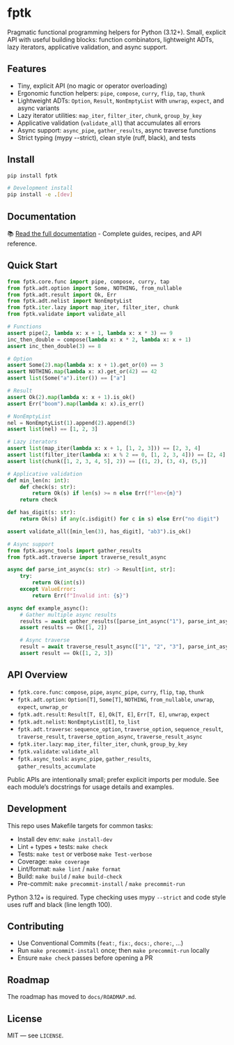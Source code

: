 # fptk

Pragmatic functional programming helpers for Python (3.12+). Small, explicit API with useful building blocks: function combinators, lightweight ADTs, lazy iterators, applicative validation, and async support.

## Features
- Tiny, explicit API (no magic or operator overloading)
- Ergonomic function helpers: `pipe`, `compose`, `curry`, `flip`, `tap`, `thunk`
- Lightweight ADTs: `Option`, `Result`, `NonEmptyList` with `unwrap`, `expect`, and async variants
- Lazy iterator utilities: `map_iter`, `filter_iter`, `chunk`, `group_by_key`
- Applicative validation (`validate_all`) that accumulates all errors
- Async support: `async_pipe`, `gather_results`, async traverse functions
- Strict typing (mypy --strict), clean style (ruff, black), and tests

## Install
```bash
pip install fptk

# Development install
pip install -e .[dev]
```

## Documentation

📚 [Read the full documentation](https://mhbxyz.github.io/fptk/) - Complete guides, recipes, and API reference.

## Quick Start
```python
from fptk.core.func import pipe, compose, curry, tap
from fptk.adt.option import Some, NOTHING, from_nullable
from fptk.adt.result import Ok, Err
from fptk.adt.nelist import NonEmptyList
from fptk.iter.lazy import map_iter, filter_iter, chunk
from fptk.validate import validate_all

# Functions
assert pipe(2, lambda x: x + 1, lambda x: x * 3) == 9
inc_then_double = compose(lambda x: x * 2, lambda x: x + 1)
assert inc_then_double(3) == 8

# Option
assert Some(2).map(lambda x: x + 1).get_or(0) == 3
assert NOTHING.map(lambda x: x).get_or(42) == 42
assert list(Some("a").iter()) == ["a"]

# Result
assert Ok(2).map(lambda x: x + 1).is_ok()
assert Err("boom").map(lambda x: x).is_err()

# NonEmptyList
nel = NonEmptyList(1).append(2).append(3)
assert list(nel) == [1, 2, 3]

# Lazy iterators
assert list(map_iter(lambda x: x + 1, [1, 2, 3])) == [2, 3, 4]
assert list(filter_iter(lambda x: x % 2 == 0, [1, 2, 3, 4])) == [2, 4]
assert list(chunk([1, 2, 3, 4, 5], 2)) == [(1, 2), (3, 4), (5,)]

# Applicative validation
def min_len(n: int):
    def check(s: str):
        return Ok(s) if len(s) >= n else Err(f"len<{n}")
    return check

def has_digit(s: str):
    return Ok(s) if any(c.isdigit() for c in s) else Err("no digit")

assert validate_all([min_len(3), has_digit], "ab3").is_ok()

# Async support
from fptk.async_tools import gather_results
from fptk.adt.traverse import traverse_result_async

async def parse_int_async(s: str) -> Result[int, str]:
    try:
        return Ok(int(s))
    except ValueError:
        return Err(f"Invalid int: {s}")

async def example_async():
    # Gather multiple async results
    results = await gather_results([parse_int_async("1"), parse_int_async("2")])
    assert results == Ok([1, 2])

    # Async traverse
    result = await traverse_result_async(["1", "2", "3"], parse_int_async)
    assert result == Ok([1, 2, 3])
```

## API Overview
- `fptk.core.func`: `compose`, `pipe`, `async_pipe`, `curry`, `flip`, `tap`, `thunk`
- `fptk.adt.option`: `Option[T]`, `Some[T]`, `NOTHING`, `from_nullable`, `unwrap`, `expect`, `unwrap_or`
- `fptk.adt.result`: `Result[T, E]`, `Ok[T, E]`, `Err[T, E]`, `unwrap`, `expect`
- `fptk.adt.nelist`: `NonEmptyList[E]`, `to_list`
- `fptk.adt.traverse`: `sequence_option`, `traverse_option`, `sequence_result`, `traverse_result`, `traverse_option_async`, `traverse_result_async`
- `fptk.iter.lazy`: `map_iter`, `filter_iter`, `chunk`, `group_by_key`
- `fptk.validate`: `validate_all`
- `fptk.async_tools`: `async_pipe`, `gather_results`, `gather_results_accumulate`

Public APIs are intentionally small; prefer explicit imports per module. See each module’s docstrings for usage details and examples.

## Development
This repo uses Makefile targets for common tasks:
- Install dev env: `make install-dev`
- Lint + types + tests: `make check`
- Tests: `make test` or verbose `make Test-verbose`
- Coverage: `make coverage`
- Lint/format: `make lint` / `make format`
- Build: `make build` / `make build-check`
- Pre-commit: `make precommit-install` / `make precommit-run`

Python 3.12+ is required. Type checking uses mypy `--strict` and code style uses ruff and black (line length 100).

## Contributing
- Use Conventional Commits (`feat:`, `fix:`, `docs:`, `chore:`, ...)
- Run `make precommit-install` once; then `make precommit-run` locally
- Ensure `make check` passes before opening a PR

## Roadmap
The roadmap has moved to `docs/ROADMAP.md`.

## License
MIT — see `LICENSE`.
